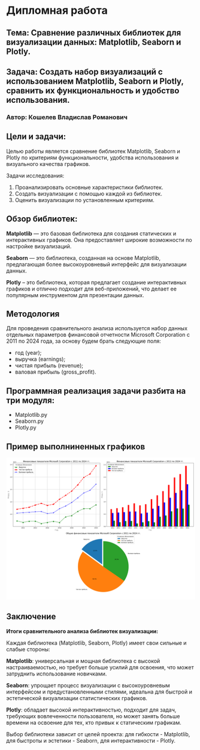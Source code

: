 # Дипломная работа

## Тема: Сравнение различных библиотек для визуализации данных: Matplotlib, Seaborn и Plotly.

## Задача: Создать набор визуализаций с использованием Matplotlib, Seaborn и Plotly, сравнить их функциональность и удобство использования.

### Автор: Кошелев Владислав Романович

## Цели и задачи:

Целью работы является сравнение библиотек Matplotlib, Seaborn и Plotly по критериям функциональности, удобства использования и визуального качества графиков.

Задачи исследования:
1. Проанализировать основные характеристики библиотек.
2. Создать визуализации с помощью каждой из библиотек.
3. Оценить визуализации по установленным критериям.

## Обзор библиотек:

**Matplotlib** — это базовая библиотека для создания статических и интерактивных графиков. Она предоставляет широкие возможности по настройке визуализаций.

**Seaborn** — это библиотека, созданная на основе Matplotlib, предлагающая более высокоуровневый интерфейс для визуализации данных. 

**Plotly** – это библиотека, которая предлагает создание интерактивных графиков и отлично подходит для веб-приложений, что делает ее популярным инструментом для презентации данных.

## Методология

Для проведения сравнительного анализа используется набор данных отдельных параметров финансовой отчетности Microsoft Corporation с 2011 по 2024 года, за основу будем брать следующие поля:
- год (year);
- выручка (earnings);
- чистая прибыль (revenue);
- валовая прибыль (gross_profit).

## Программная реализация задачи разбита на три модуля:

- Matplotlib.py
- Seaborn.py
- Plotly.py

## Пример выполниненных графиков
![all_PLT.png](all_PLT.png)

## Заключение
**Итоги сравнительного анализа библиотек визуализации:**

Каждая библиотека (Matplotlib, Seaborn, Plotly) имеет свои сильные и слабые стороны:

**Matplotlib**: универсальная и мощная библиотека с высокой настраиваемостью, но требует больше усилий для освоения, что может затруднить использование новичками.

**Seaborn**: упрощает процесс визуализации с высокоуровневым интерфейсом и предустановленными стилями, идеальна для быстрой и эстетической визуализации статистических графиков.

**Plotly**: обладает высокой интерактивностью, подходит для задач, требующих вовлеченности пользователя, но может занять больше времени на освоение для тех, кто привык к статическим графикам.

Выбор библиотеки зависит от целей проекта: для гибкости - Matplotlib, для быстроты и эстетики - Seaborn, для интерактивности - Plotly.
